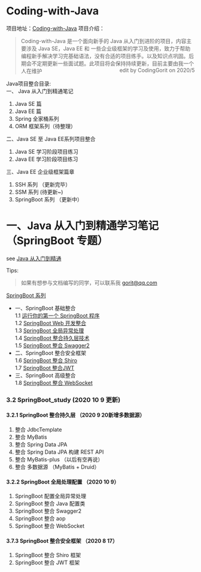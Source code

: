 # Coding-with-Java  

项目地址：[Coding-with-Java](https://github.com/CodingGorit/Coding-with-Java)
项目介绍：
> Coding-with-Java 是一个面向新手的 Java 从入门到进阶的项目，内容主要涉及 Java SE，Java EE 和 一些企业级框架的学习及使用，致力于帮助编程新手解决学习完基础语法，没有合适的项目练手。以及知识点巩固。后期会不定期更新一些面试题。此项目将会保持持续更新，目前主要由我一个人在维护    <span style="float:right">edit by CodingGorit on 2020/5</span>  
  

Java项目整合目录:  
一、 Java 从入门到精通笔记  
1. Java SE 篇  
2. Java EE 篇  
3. Spring 全家桶系列  
4. ORM 框架系列（待整理）
  
二、Java SE 至 Java EE系列项目整合  
1. Java SE 学习阶段项目练习
2. Java EE 学习阶段项目练习  

三、Java EE 企业级框架篇章  
1. SSH 系列 （更新完毕）  
2. SSM 系列  (待更新~)
3. SpringBoot 系列  （更新中）



# 一、Java 从入门到精通学习笔记  （SpringBoot 专题）
see [Java 从入门到精通](https://www.yuque.com/u300253/learnjava)

Tips:
> 如果有想参与文档编写的同学，可以联系我 gorit@qq.com  

[SpringBoot 系列]()   
-  一、SpringBoot 基础整合  
    1.1 [运行你的第一个 SpringBoot 程序](https://www.yuque.com/u300253/learnjava/fa4gbl)  
    1.2 [SpringBoot Web 开发整合](https://www.yuque.com/u300253/learnjava/gah719)  
    1.3 [SpringBoot 全局异常处理](https://www.yuque.com/u300253/learnjava/zh4czx)  
    1.4 [SpringBoot 整合持久层技术](https://www.yuque.com/u300253/learnjava/piot24)   
    1.5 [SpringBoot 整合 Swagger2](https://www.yuque.com/u300253/learnjava/egvrx8)  
- 二、SpringBoot 整合安全框架  
    1.6 [SpringBoot 整合 Shiro](https://www.yuque.com/u300253/learnjava/uua9sb)  
    1.7 [SpringBoot 整合JWT](https://www.yuque.com/u300253/learnjava/qsu9ni)
- 三、SpringBoot 高级整合  
    1.8 [SpringBoot 整合 WebSocket](https://www.yuque.com/u300253/learnjava/gbmw8g)


### 3.2 SpringBoot_study  (2020 10 9 更新)
#### 3.2.1 SpringBoot 整合持久层  （2020 9 20新增多数据源）
1. 整合 JdbcTemplate   
2. 整合 MyBatis    
3. 整合 Spring Data JPA   
4. 整合 Spring Data JPA  构建 REST API   
5. 整合 MyBatis-plus （以后有空再说）
6. 整合 多数据源 （MyBatis + Druid）

#### 3.2.2 SpringBoot 全局处理配置  （2020 10 9）
1. SpringBoot 配置全局异常处理  
2. SpringBoot 整合 Java 配置类  
3. SpringBoot 整合 Swagger2  
4. SpringBoot 整合 aop
5. SpringBoot 整合 WebSocket
  
#### 3.7.3 SpringBoot 整合安全框架 （2020 8 17）    
1. SpringBoot 整合 Shiro 框架
2. SpringBoot 整合 JWT 框架  
